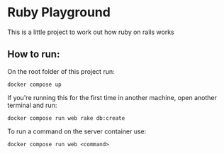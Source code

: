 # Ruby Playground

This is a little project to work out how ruby on rails works

## How to run:

On the root folder of this project run:

`docker compose up`

If you're running this for the first time in another machine, open another terminal and run:

`docker compose run web rake db:create`

To run a command on the server container use:

`docker compose run web <command>`
